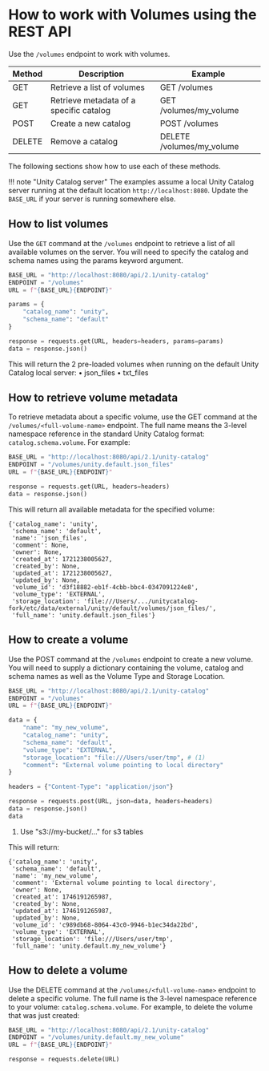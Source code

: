 # How to work with Volumes using the REST API

Use the `/volumes` endpoint to work with volumes.

| Method | Description                             | Example                   |
| ------ | --------------------------------------- | ------------------------- |
| GET    | Retrieve a list of volumes              | GET /volumes              |
| GET    | Retrieve metadata of a specific catalog | GET /volumes/my_volume    |
| POST   | Create a new catalog                    | POST /volumes             |
| DELETE | Remove a catalog                        | DELETE /volumes/my_volume |

The following sections show how to use each of these methods.

<!-- prettier-ignore -->
!!! note "Unity Catalog server"
    The examples assume a local Unity Catalog server running at the default location `http://localhost:8080`. Update the `BASE_URL` if your server is running somewhere else.

## How to list volumes

Use the `GET` command at the `/volumes` endpoint to retrieve a list of all available volumes on the server. You will need to specify the catalog and schema names using the params keyword argument.

```python
BASE_URL = "http://localhost:8080/api/2.1/unity-catalog"
ENDPOINT = "/volumes"
URL = f"{BASE_URL}{ENDPOINT}"

params = {
    "catalog_name": "unity",
    "schema_name": "default"
}

response = requests.get(URL, headers=headers, params=params)
data = response.json()
```

This will return the 2 pre-loaded volumes when running on the default Unity Catalog local server:
• json_files
• txt_files

## How to retrieve volume metadata

To retrieve metadata about a specific volume, use the GET command at the `/volumes/<full-volume-name>` endpoint. The full name means the 3-level namespace reference in the standard Unity Catalog format: `catalog.schema.volume`. For example:

```python
BASE_URL = "http://localhost:8080/api/2.1/unity-catalog"
ENDPOINT = "/volumes/unity.default.json_files"
URL = f"{BASE_URL}{ENDPOINT}"

response = requests.get(URL, headers=headers)
data = response.json()
```

This will return all available metadata for the specified volume:

```
{'catalog_name': 'unity',
 'schema_name': 'default',
 'name': 'json_files',
 'comment': None,
 'owner': None,
 'created_at': 1721238005627,
 'created_by': None,
 'updated_at': 1721238005627,
 'updated_by': None,
 'volume_id': 'd3f18882-eb1f-4cbb-bbc4-0347091224e8',
 'volume_type': 'EXTERNAL',
 'storage_location': 'file:///Users/.../unitycatalog-fork/etc/data/external/unity/default/volumes/json_files/',
 'full_name': 'unity.default.json_files'}
```

## How to create a volume

Use the POST command at the `/volumes` endpoint to create a new volume. You will need to supply a dictionary containing the volume, catalog and schema names as well as the Volume Type and Storage Location.

```python
BASE_URL = "http://localhost:8080/api/2.1/unity-catalog"
ENDPOINT = "/volumes"
URL = f"{BASE_URL}{ENDPOINT}"

data = {
    "name": "my_new_volume",
    "catalog_name": "unity",
    "schema_name": "default",
    "volume_type": "EXTERNAL",
    "storage_location": "file:///Users/user/tmp", # (1)
    "comment": "External volume pointing to local directory"
}

headers = {"Content-Type": "application/json"}

response = requests.post(URL, json=data, headers=headers)
data = response.json()
data
```

1. Use "s3://my-bucket/..." for s3 tables

This will return:

```
{'catalog_name': 'unity',
 'schema_name': 'default',
 'name': 'my_new_volume',
 'comment': 'External volume pointing to local directory',
 'owner': None,
 'created_at': 1746191265987,
 'created_by': None,
 'updated_at': 1746191265987,
 'updated_by': None,
 'volume_id': 'c989db68-8064-43c0-9946-b1ec34da22bd',
 'volume_type': 'EXTERNAL',
 'storage_location': 'file:///Users/user/tmp',
 'full_name': 'unity.default.my_new_volume'}
```

## How to delete a volume

Use the DELETE command at the `/volumes/<full-volume-name>` endpoint to delete a specific volume. The full name is the 3-level namespace reference to your volume: `catalog.schema.volume`. For example, to delete the volume that was just created:

```python
BASE_URL = "http://localhost:8080/api/2.1/unity-catalog"
ENDPOINT = "/volumes/unity.default.my_new_volume"
URL = f"{BASE_URL}{ENDPOINT}"

response = requests.delete(URL)
```
